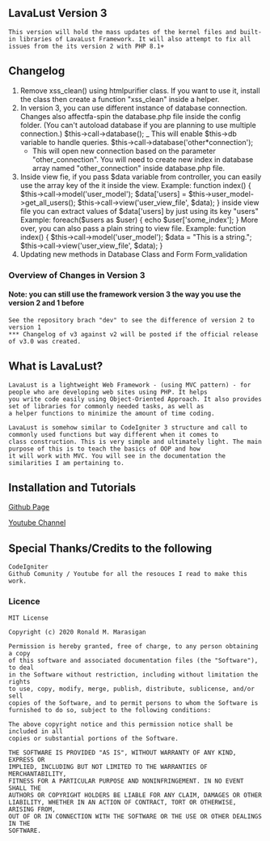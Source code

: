 ## LavaLust Version 3

    This version will hold the mass updates of the kernel files and built-in libraries of LavaLust Framework. It will also attempt to fix all issues from the its version 2 with PHP 8.1+

## Changelog

1. Remove xss_clean() using htmlpurifier class. If you want to use it, install the class then
   create a function "xss_clean" inside a helper.
2. In version 3, you can use different instance of database connection. Changes also affectfa-spin
   the database.php file inside the config folder. (You can't autoload database if you are planning
   to use multiple connection.)
   $this->call->database();
   _ This will enable $this->db variable to handle queries.
   $this->call->database('other\*connection');
   - This will open new connection based on the parameter "other_connection". You will
     need to create new index in database array named "other_connection" inside database.php
     file.
3. Inside view fie, if you pass $data variable from controller, you can easily use the array key of the
it inside the view.
    Example:
        function index() {
            $this->call->model('user_model');
            $data['users] = $this->user_model->get_all_users();
            $this->call->view('user_view_file', $data);
        }
        inside view file you can extract values of $data['users] by just using its key "users"
        Example:
            foreach($users as $user) {
   echo $user['some_index'];
   }
   More over, you can also pass a plain string to view file.
   Example:
   function index() {
   $this->call->model('user_model');
   $data = "This is a string.";
   $this->call->view('user_view_file', $data);
   }
4. Updating new methods in Database Class and Form Form_validation

### Overview of Changes in Version 3

#### Note: you can still use the framework version 3 the way you use the version 2 and 1 before

    See the repository brach "dev" to see the difference of version 2 to version 1
    *** Changelog of v3 against v2 will be posted if the official release of v3.0 was created.

## What is LavaLust?

    LavaLust is a lightweight Web Framework - (using MVC pattern) - for people who are developing web sites using PHP. It helps
    you write code easily using Object-Oriented Approach. It also provides set of libraries for commonly needed tasks, as well as
    a helper functions to minimize the amount of time coding.

    LavaLust is somehow similar to CodeIgniter 3 structure and call to commonly used functions but way different when it comes to
    class construction. This is very simple and ultimately light. The main purpose of this is to teach the basics of OOP and how
    it will work with MVC. You will see in the documentation the similarities I am pertaining to.

## Installation and Tutorials

[Github Page](https://ronmarasigan.github.io)

[Youtube Channel](https://youtube.com/ronmarasigan)

## Special Thanks/Credits to the following

    CodeIgniter
    Github Comunity / Youtube for all the resouces I read to make this work.

### Licence

    MIT License

    Copyright (c) 2020 Ronald M. Marasigan

    Permission is hereby granted, free of charge, to any person obtaining a copy
    of this software and associated documentation files (the "Software"), to deal
    in the Software without restriction, including without limitation the rights
    to use, copy, modify, merge, publish, distribute, sublicense, and/or sell
    copies of the Software, and to permit persons to whom the Software is
    furnished to do so, subject to the following conditions:

    The above copyright notice and this permission notice shall be included in all
    copies or substantial portions of the Software.

    THE SOFTWARE IS PROVIDED "AS IS", WITHOUT WARRANTY OF ANY KIND, EXPRESS OR
    IMPLIED, INCLUDING BUT NOT LIMITED TO THE WARRANTIES OF MERCHANTABILITY,
    FITNESS FOR A PARTICULAR PURPOSE AND NONINFRINGEMENT. IN NO EVENT SHALL THE
    AUTHORS OR COPYRIGHT HOLDERS BE LIABLE FOR ANY CLAIM, DAMAGES OR OTHER
    LIABILITY, WHETHER IN AN ACTION OF CONTRACT, TORT OR OTHERWISE, ARISING FROM,
    OUT OF OR IN CONNECTION WITH THE SOFTWARE OR THE USE OR OTHER DEALINGS IN THE
    SOFTWARE.
